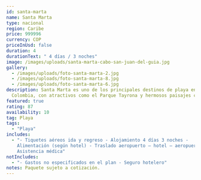 ```yaml
---
id: santa-marta
name: Santa Marta
type: nacional
region: Caribe
price: 999996
currency: COP
priceInUsd: false
duration: 4
durationText: " 4 días / 3 noches"
image: /images/uploads/santa-marta-cabo-san-juan-del-guia.jpg
gallery:
  - /images/uploads/foto-santa-marta-2.jpg
  - /images/uploads/foto-santa-marta-8.jpg
  - /images/uploads/foto-santa-marta-6.jpg
description: Santa Marta es uno de los principales destinos de playa en
  Colombia, con atractivos como el Parque Tayrona y hermosos paisajes costeros.
featured: true
rating: 87
availability: 10
tag: Playa
tags:
  - "Playa"
includes:
  - "- Tiquetes aéreos ida y regreso - Alojamiento 4 días 3 noches -
    Alimentación (según hotel) - Traslado aeropuerto – hotel – aeropuerto -
    Asistencia médica"
notIncludes:
  - "- Gastos no especificados en el plan - Seguro hotelero"
notes: Paquete sujeto a cotización.
---
```

